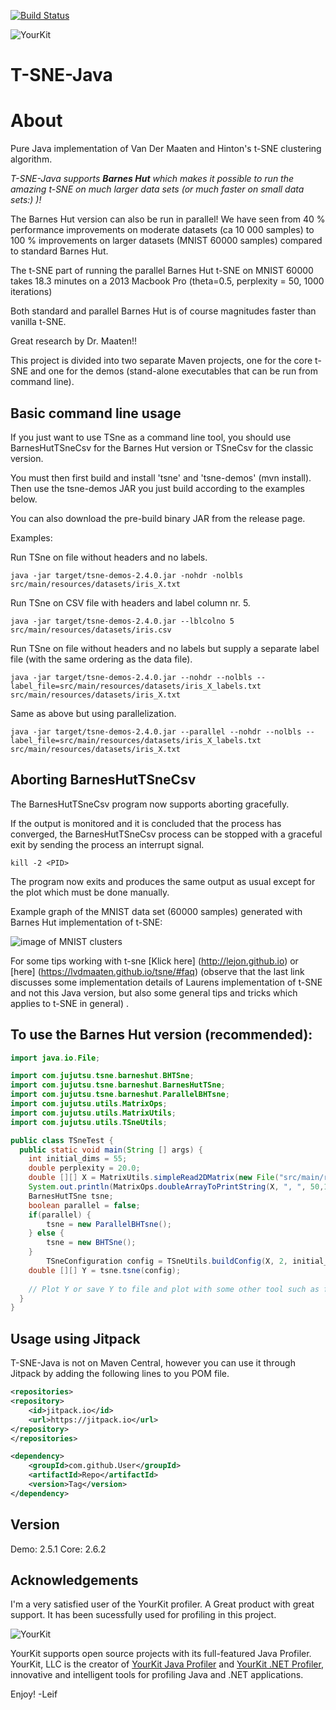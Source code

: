 [![Build Status](https://travis-ci.org/lejon/T-SNE-Java.svg?branch=master)](https://travis-ci.org/lejon/T-SNE-Java)

![YourKit](https://www.yourkit.com/images/yklogo.png)

T-SNE-Java
==========

About
=====

Pure Java implementation of Van Der Maaten and Hinton's t-SNE clustering algorithm.

*T-SNE-Java supports __Barnes Hut__ which makes it possible to run the amazing t-SNE on much larger data sets (or much faster on small data sets:) )!*

The Barnes Hut version can also be run in parallel! We have seen from 40 % performance improvements on moderate datasets (ca 10 000 samples) to 100 % improvements on larger datasets (MNIST 60000 samples) compared to standard Barnes Hut.

The t-SNE part of running the parallel Barnes Hut t-SNE on MNIST 60000 takes 18.3 minutes on a 2013 Macbook Pro (theta=0.5, perplexity = 50, 1000 iterations)

Both standard and parallel Barnes Hut is of course magnitudes faster than vanilla t-SNE. 

Great research by Dr. Maaten!!

This project is divided into two separate Maven projects, one for the core t-SNE and one for the demos (stand-alone executables that can be run from command line).


Basic command line usage
------------------------

If you just want to use TSne as a command line tool, you should use BarnesHutTSneCsv for the 
Barnes Hut version or TSneCsv for the classic version. 

You must then first build and install 'tsne' and  'tsne-demos' (mvn install).
Then use the tsne-demos JAR you just build according to the examples below. 

You can also download the pre-build binary JAR from the release page.

Examples:

Run TSne on file without headers and no labels.
```shell
java -jar target/tsne-demos-2.4.0.jar -nohdr -nolbls src/main/resources/datasets/iris_X.txt 
```
Run TSne on CSV file with headers and label column nr. 5.
```shell
java -jar target/tsne-demos-2.4.0.jar --lblcolno 5 src/main/resources/datasets/iris.csv
```
Run TSne on file without headers and no labels but supply a separate label file (with the same ordering as the data file).
```shell
java -jar target/tsne-demos-2.4.0.jar --nohdr --nolbls --label_file=src/main/resources/datasets/iris_X_labels.txt src/main/resources/datasets/iris_X.txt
```

Same as above but using parallelization.
```shell
java -jar target/tsne-demos-2.4.0.jar --parallel --nohdr --nolbls --label_file=src/main/resources/datasets/iris_X_labels.txt src/main/resources/datasets/iris_X.txt
```


Aborting BarnesHutTSneCsv
-------------------------
The BarnesHutTSneCsv program now supports aborting gracefully. 

If the output is monitored and it is concluded that the process has converged, the BarnesHutTSneCsv process can be stopped with a graceful exit by sending the process an interrupt signal.

```shell
kill -2 <PID>
```

The program now exits and produces the same output as usual except for the plot which must be done manually.

Example graph of the MNIST data set (60000 samples) generated with Barnes Hut implementation of t-SNE:

![image of MNIST clusters](https://raw.githubusercontent.com/lejon/T-SNE-Java/master/images/mnist-full.png "MNIST (60000 samples)")

For some tips working with t-sne [Klick here] (http://lejon.github.io) or [here] (https://lvdmaaten.github.io/tsne/#faq) (observe that the last link discusses some implementation details of Laurens implementation of t-SNE and not this Java version, but also some general tips and tricks which applies to t-SNE in general) .

To use the Barnes Hut version (recommended):
--------------------------------------------

```java
import java.io.File;

import com.jujutsu.tsne.barneshut.BHTSne;
import com.jujutsu.tsne.barneshut.BarnesHutTSne;
import com.jujutsu.tsne.barneshut.ParallelBHTsne;
import com.jujutsu.utils.MatrixOps;
import com.jujutsu.utils.MatrixUtils;
import com.jujutsu.utils.TSneUtils;

public class TSneTest {
  public static void main(String [] args) {
    int initial_dims = 55;
    double perplexity = 20.0;
    double [][] X = MatrixUtils.simpleRead2DMatrix(new File("src/main/resources/datasets/mnist2500_X.txt"), "   ");
    System.out.println(MatrixOps.doubleArrayToPrintString(X, ", ", 50,10));
    BarnesHutTSne tsne;
    boolean parallel = false;
	if(parallel) {			
		tsne = new ParallelBHTsne();
	} else {
		tsne = new BHTSne();
	}
        TSneConfiguration config = TSneUtils.buildConfig(X, 2, initial_dims, perplexity, 1000);
	double [][] Y = tsne.tsne(config); 
    
    // Plot Y or save Y to file and plot with some other tool such as for instance R
  }
}
```

Usage using Jitpack
-------------------

T-SNE-Java is not on Maven Central, however you can use it through Jitpack by adding the following lines to you POM file.

```xml
<repositories>
<repository>
    <id>jitpack.io</id>
    <url>https://jitpack.io</url>
</repository>
</repositories>

<dependency>
    <groupId>com.github.User</groupId>
    <artifactId>Repo</artifactId>
    <version>Tag</version>
</dependency>
```

Version
-------
Demo: 2.5.1
Core: 2.6.2

Acknowledgements
----------------
I'm a very satisfied user of the YourKit profiler. A Great product with great support. It has been sucessfully used for profiling in this project.

![YourKit](https://www.yourkit.com/images/yklogo.png)

YourKit supports open source projects with its full-featured Java Profiler.
YourKit, LLC is the creator of [YourKit Java Profiler](https://www.yourkit.com/java/profiler/)
and [YourKit .NET Profiler](https://www.yourkit.com/.net/profiler/),
innovative and intelligent tools for profiling Java and .NET applications.

Enjoy!
-Leif
  

